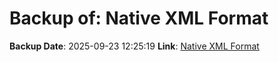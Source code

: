 # Backup of: Native XML Format

**Backup Date**: 2025-09-23 12:25:19
**Link**: [Native XML Format](https://przemienniki.net/export/rxf.xml)
